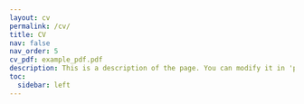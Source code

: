 ```yaml
---
layout: cv
permalink: /cv/
title: CV
nav: false
nav_order: 5
cv_pdf: example_pdf.pdf
description: This is a description of the page. You can modify it in 'pages/_cv.md'. You can also change or remove the top pdf download button.
toc:
  sidebar: left
---
```

